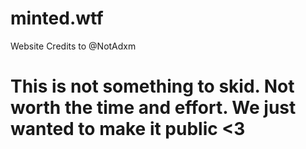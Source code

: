 # minted.wtf
Website Credits to @NotAdxm


# This is not something to skid. Not worth the time and effort. We just wanted to make it public <3
